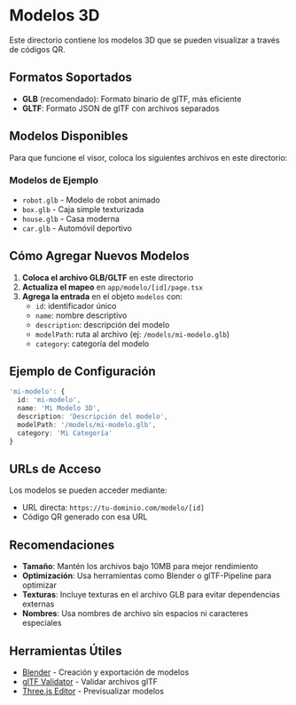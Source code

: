 # Modelos 3D

Este directorio contiene los modelos 3D que se pueden visualizar a través de códigos QR.

## Formatos Soportados

- **GLB** (recomendado): Formato binario de glTF, más eficiente
- **GLTF**: Formato JSON de glTF con archivos separados

## Modelos Disponibles

Para que funcione el visor, coloca los siguientes archivos en este directorio:

### Modelos de Ejemplo
- `robot.glb` - Modelo de robot animado
- `box.glb` - Caja simple texturizada  
- `house.glb` - Casa moderna
- `car.glb` - Automóvil deportivo

## Cómo Agregar Nuevos Modelos

1. **Coloca el archivo GLB/GLTF** en este directorio
2. **Actualiza el mapeo** en `app/modelo/[id]/page.tsx`
3. **Agrega la entrada** en el objeto `modelos` con:
   - `id`: identificador único
   - `name`: nombre descriptivo
   - `description`: descripción del modelo
   - `modelPath`: ruta al archivo (ej: `/models/mi-modelo.glb`)
   - `category`: categoría del modelo

## Ejemplo de Configuración

```typescript
'mi-modelo': {
  id: 'mi-modelo',
  name: 'Mi Modelo 3D',
  description: 'Descripción del modelo',
  modelPath: '/models/mi-modelo.glb',
  category: 'Mi Categoría'
}
```

## URLs de Acceso

Los modelos se pueden acceder mediante:
- URL directa: `https://tu-dominio.com/modelo/[id]`
- Código QR generado con esa URL

## Recomendaciones

- **Tamaño**: Mantén los archivos bajo 10MB para mejor rendimiento
- **Optimización**: Usa herramientas como Blender o glTF-Pipeline para optimizar
- **Texturas**: Incluye texturas en el archivo GLB para evitar dependencias externas
- **Nombres**: Usa nombres de archivo sin espacios ni caracteres especiales

## Herramientas Útiles

- [Blender](https://www.blender.org/) - Creación y exportación de modelos
- [glTF Validator](https://github.khronos.org/glTF-Validator/) - Validar archivos glTF
- [Three.js Editor](https://threejs.org/editor/) - Previsualizar modelos